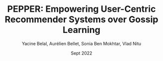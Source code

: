 ---
type: inproceedings
title: "PEPPER: Empowering User-Centric Recommender Systems over Gossip Learning"
name : decfedlearn
date:  Sept 2022
author: Yacine Belal, Aurélien Bellet, Sonia Ben Mokhtar, Vlad Nitu
booktitle: Adjunct Proceedings of the 2022 ACM International Joint Conference on Pervasive and Ubiquitous Computing and Proceedings of the 2022 ACM International Symposium on Wearable Computers (UbiComp '22, upcoming 11-15/09/22)
publisher: Association for Computing Machinery 
publisher_url: 
location: Atlanta, GA, USA and Cambridge, UK
pages: pp.
doi: https://arxiv.org/abs/2208.05320
status: 
---